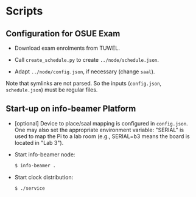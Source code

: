 Scripts
=======


Configuration for OSUE Exam
---------------------------

* Download exam enrolments from TUWEL.

* Call `create_schedule.py` to create `../node/schedule.json`.

* Adapt `../node/config.json`, if necessary (change `saal`).

Note that symlinks are not parsed. So the inputs (`config.json`,
`schedule.json`) must be regular files.


Start-up on info-beamer Platform
--------------------------------

* [optional] Device to place/saal mapping is configured in `config.json`. One
  may also set the appropriate environment variable: "SERIAL" is used to map
  the Pi to a lab room (e.g., SERIAL=b3 means the board is located in "Lab 3").

* Start info-beamer node:
  ```bash
  $ info-beamer .
  ```

* Start clock distribution:
  ```bash
  $ ./service
  ```
